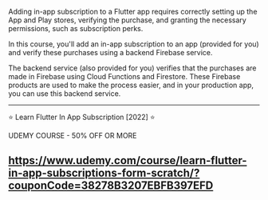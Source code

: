 Adding in-app subscription to a Flutter app requires correctly setting up the App and Play stores, verifying the purchase, and granting the necessary permissions, such as subscription perks.

In this course, you'll add an in-app subscription to an app (provided for you) and verify these purchases using a backend Firebase service.

The backend service (also provided for you) verifies that the purchases are made in Firebase using Cloud Functions and Firestore. These Firebase products are used to make the process easier, and in your production app, you can use this backend service.

--------------------------------------------------------------
⭐️ Learn Flutter In App Subscription [2022] ⭐️ 

UDEMY COURSE - 50% OFF OR MORE

https://www.udemy.com/course/learn-flutter-in-app-subscriptions-form-scratch/?couponCode=38278B3207EBFB397EFD
--------------------------------------------------------------

